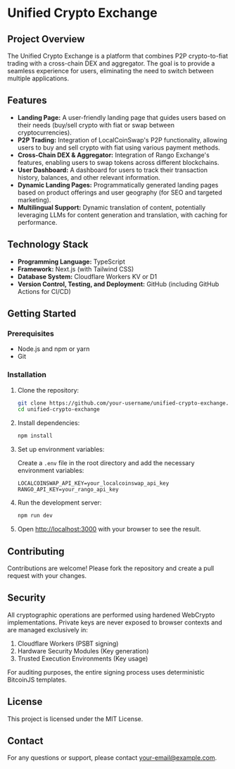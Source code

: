 # Unified Crypto Exchange

## Project Overview

The Unified Crypto Exchange is a platform that combines P2P crypto-to-fiat trading with a cross-chain DEX and aggregator. The goal is to provide a seamless experience for users, eliminating the need to switch between multiple applications.

## Features

- **Landing Page:** A user-friendly landing page that guides users based on their needs (buy/sell crypto with fiat or swap between cryptocurrencies).
- **P2P Trading:** Integration of LocalCoinSwap's P2P functionality, allowing users to buy and sell crypto with fiat using various payment methods.
- **Cross-Chain DEX & Aggregator:** Integration of Rango Exchange's features, enabling users to swap tokens across different blockchains.
- **User Dashboard:** A dashboard for users to track their transaction history, balances, and other relevant information.
- **Dynamic Landing Pages:** Programmatically generated landing pages based on product offerings and user geography (for SEO and targeted marketing).
- **Multilingual Support:** Dynamic translation of content, potentially leveraging LLMs for content generation and translation, with caching for performance.

## Technology Stack

- **Programming Language:** TypeScript
- **Framework:** Next.js (with Tailwind CSS)
- **Database System:** Cloudflare Workers KV or D1
- **Version Control, Testing, and Deployment:** GitHub (including GitHub Actions for CI/CD)

## Getting Started

### Prerequisites

- Node.js and npm or yarn
- Git

### Installation

1. Clone the repository:

    ```bash
    git clone https://github.com/your-username/unified-crypto-exchange.git
    cd unified-crypto-exchange
    ```

2. Install dependencies:

    ```bash
    npm install
    ```

3. Set up environment variables:

    Create a `.env` file in the root directory and add the necessary environment variables:

    ```env
    LOCALCOINSWAP_API_KEY=your_localcoinswap_api_key
    RANGO_API_KEY=your_rango_api_key
    ```

4. Run the development server:

    ```bash
    npm run dev
    ```

5. Open [http://localhost:3000](http://localhost:3000) with your browser to see the result.

## Contributing

Contributions are welcome! Please fork the repository and create a pull request with your changes.

## Security

All cryptographic operations are performed using hardened WebCrypto implementations. 
Private keys are never exposed to browser contexts and are managed exclusively in:

1. Cloudflare Workers (PSBT signing)
2. Hardware Security Modules (Key generation) 
3. Trusted Execution Environments (Key usage)

For auditing purposes, the entire signing process uses deterministic BitcoinJS templates.

## License

This project is licensed under the MIT License.

## Contact

For any questions or support, please contact [your-email@example.com](mailto:your-email@example.com).
